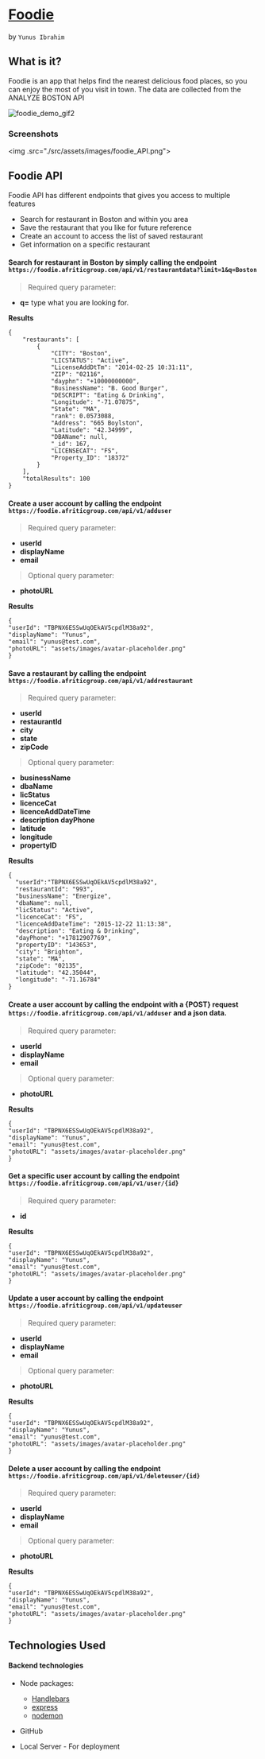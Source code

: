 # [Foodie](https://foodie.afriticgroup.com)
by `Yunus Ibrahim`

## What is it?

Foodie is an app that helps find the nearest delicious food places, so you can enjoy the most of you visit in town. The data are collected from the ANALYZE BOSTON API

![foodie_demo_gif2](server/readme_media/foodie.gif)


### Screenshots

<img .src="./src/assets/images/foodie_API.png">

## Foodie API 

Foodie API has different endpoints that gives you access to multiple features
- Search for restaurant in Boston and within you area
- Save the restaurant that you like for future reference
- Create an account to access the list of saved restaurant
- Get information on a specific restaurant

#### Search for restaurant in Boston by simply calling the endpoint `https://foodie.afriticgroup.com/api/v1/restaurantdata?limit=1&q=Boston` 
  
> Required query parameter:
  - **q=** type what you are looking for.
  
  **Results**
```
{
    "restaurants": [
        {
            "CITY": "Boston",
            "LICSTATUS": "Active",
            "LicenseAddDtTm": "2014-02-25 10:31:11",
            "ZIP": "02116",
            "dayphn": "+10000000000",
            "BusinessName": "B. Good Burger",
            "DESCRIPT": "Eating & Drinking",
            "Longitude": "-71.07875",
            "State": "MA",
            "rank": 0.0573088,
            "Address": "665 Boylston",
            "Latitude": "42.34999",
            "DBAName": null,
            "_id": 167,
            "LICENSECAT": "FS",
            "Property_ID": "18372"
        }
    ],
    "totalResults": 100
}
```

#### Create a user account by calling the endpoint `https://foodie.afriticgroup.com/api/v1/adduser` 
  
  > Required query parameter:
   - **userId**
   - **displayName**
   - **email**

> Optional query parameter:
   - **photoURL**

  **Results**
```
{
"userId": "TBPNX6ESSwUqOEkAV5cpdlM38a92",
"displayName": "Yunus",
"email": "yunus@test.com",
"photoURL": "assets/images/avatar-placeholder.png"
}
```

#### Save a restaurant by calling the endpoint `https://foodie.afriticgroup.com/api/v1/addrestaurant` 
  
> Required query parameter:
   - **userId**
   - **restaurantId**
   - **city**
   - **state**
   - **zipCode**

> Optional query parameter:
   - **businessName**
   - **dbaName**
   - **licStatus**
   - **licenceCat**
   - **licenceAddDateTime**
   - **description**
    **dayPhone**
   - **latitude**
   - **longitude**
   - **propertyID**

  **Results**
```
{
  "userId":"TBPNX6ESSwUqOEkAV5cpdlM38a92",
  "restaurantId": "993",
  "businessName": "Energize",
  "dbaName": null,
  "licStatus": "Active",
  "licenceCat": "FS",
  "licenceAddDateTime": "2015-12-22 11:13:38",
  "description": "Eating & Drinking",
  "dayPhone": "+17812907769",
  "propertyID": "143653",
  "city": "Brighton",
  "state": "MA",
  "zipCode": "02135",
  "latitude": "42.35044",
  "longitude": "-71.16784"
}
```
#### Create a user account by calling the endpoint with a {POST} request `https://foodie.afriticgroup.com/api/v1/adduser` and a json data.

> Required query parameter:
   - **userId**
   - **displayName**
   - **email**

> Optional query parameter:
   - **photoURL**

  **Results**
```
{
"userId": "TBPNX6ESSwUqOEkAV5cpdlM38a92",
"displayName": "Yunus",
"email": "yunus@test.com",
"photoURL": "assets/images/avatar-placeholder.png"
}
```

#### Get a specific user account by calling the endpoint `https://foodie.afriticgroup.com/api/v1/user/{id}` 

> Required query parameter:
   - **id**

  **Results**
```
{
"userId": "TBPNX6ESSwUqOEkAV5cpdlM38a92",
"displayName": "Yunus",
"email": "yunus@test.com",
"photoURL": "assets/images/avatar-placeholder.png"
}
```

#### Update a user account by calling the endpoint `https://foodie.afriticgroup.com/api/v1/updateuser` 

> Required query parameter:
  - **userId**
  - **displayName**
  - **email**

> Optional query parameter:
  - **photoURL**

  **Results**
```
{
"userId": "TBPNX6ESSwUqOEkAV5cpdlM38a92",
"displayName": "Yunus",
"email": "yunus@test.com",
"photoURL": "assets/images/avatar-placeholder.png"
}
```

#### Delete a user account by calling the endpoint `https://foodie.afriticgroup.com/api/v1/deleteuser/{id}` 

> Required query parameter:
  - **userId**
  - **displayName**
  - **email**

> Optional query parameter:
  - **photoURL**

  **Results**
```
{
"userId": "TBPNX6ESSwUqOEkAV5cpdlM38a92",
"displayName": "Yunus",
"email": "yunus@test.com",
"photoURL": "assets/images/avatar-placeholder.png"
}
```


## Technologies Used

#### Backend technologies

- Node packages:

  - [Handlebars](http://handlebarsjs.com/)
  - [express](https://www.npmjs.com/package/express)
  - [nodemon](https://www.npmjs.com/package/nodemon)

- GitHub
- Local Server - For deployment

